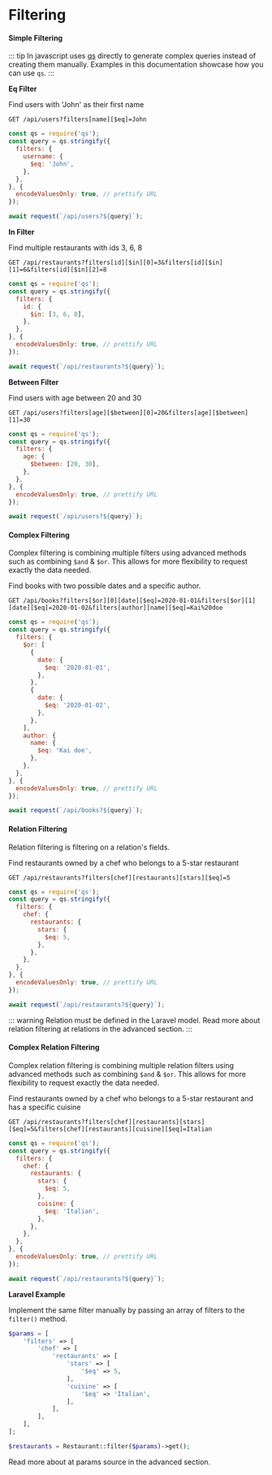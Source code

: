 # Filtering

#### Simple Filtering

::: tip In javascript uses [qs](https://www.npmjs.com/package/qs) directly to generate complex queries instead of creating them manually. Examples in this documentation showcase how you can use `qs`. :::

**Eq Filter**

Find users with 'John' as their first name

`GET /api/users?filters[name][$eq]=John`

```js
const qs = require('qs');
const query = qs.stringify({
  filters: {
    username: {
      $eq: 'John',
    },
  },
}, {
  encodeValuesOnly: true, // prettify URL
});

await request(`/api/users?${query}`);
```

**In Filter**

Find multiple restaurants with ids 3, 6, 8

`GET /api/restaurants?filters[id][$in][0]=3&filters[id][$in][1]=6&filters[id][$in][2]=8`

```js
const qs = require('qs');
const query = qs.stringify({
  filters: {
    id: {
      $in: [3, 6, 8],
    },
  },
}, {
  encodeValuesOnly: true, // prettify URL
});

await request(`/api/restaurants?${query}`);
```

**Between Filter**

Find users with age between 20 and 30

`GET /api/users?filters[age][$between][0]=20&filters[age][$between][1]=30`

```js
const qs = require('qs');
const query = qs.stringify({
  filters: {
    age: {
      $between: [20, 30],
    },
  },
}, {
  encodeValuesOnly: true, // prettify URL
});

await request(`/api/users?${query}`);
```

#### Complex Filtering

Complex filtering is combining multiple filters using advanced methods such as combining `$and` & `$or`. This allows for more flexibility to request exactly the data needed.

Find books with two possible dates and a specific author.

`GET /api/books?filters[$or][0][date][$eq]=2020-01-01&filters[$or][1][date][$eq]=2020-01-02&filters[author][name][$eq]=Kai%20doe`

```js
const qs = require('qs');
const query = qs.stringify({
  filters: {
    $or: [
      {
        date: {
          $eq: '2020-01-01',
        },
      },
      {
        date: {
          $eq: '2020-01-02',
        },
      },
    ],
    author: {
      name: {
        $eq: 'Kai doe',
      },
    },
  },
}, {
  encodeValuesOnly: true, // prettify URL
});

await request(`/api/books?${query}`);
```

#### Relation Filtering

Relation filtering is filtering on a relation's fields.

Find restaurants owned by a chef who belongs to a 5-star restaurant

`GET /api/restaurants?filters[chef][restaurants][stars][$eq]=5`

```js
const qs = require('qs');
const query = qs.stringify({
  filters: {
    chef: {
      restaurants: {
        stars: {
          $eq: 5,
        },
      },
    },
  },
}, {
  encodeValuesOnly: true, // prettify URL
});

await request(`/api/restaurants?${query}`);
```

::: warning Relation must be defined in the Laravel model. Read more about relation filtering at relations in the advanced section. :::

#### Complex Relation Filtering

Complex relation filtering is combining multiple relation filters using advanced methods such as combining `$and` & `$or`. This allows for more flexibility to request exactly the data needed.

Find restaurants owned by a chef who belongs to a 5-star restaurant and has a specific cuisine

`GET /api/restaurants?filters[chef][restaurants][stars][$eq]=5&filters[chef][restaurants][cuisine][$eq]=Italian`

```js
const qs = require('qs');
const query = qs.stringify({
  filters: {
    chef: {
      restaurants: {
        stars: {
          $eq: 5,
        },
        cuisine: {
          $eq: 'Italian',
        },
      },
    },
  },
}, {
  encodeValuesOnly: true, // prettify URL
});

await request(`/api/restaurants?${query}`);
```

**Laravel Example**

Implement the same filter manually by passing an array of filters to the `filter()` method.

```php
$params = [
    'filters' => [
        'chef' => [
            'restaurants' => [
                'stars' => [
                    '$eq' => 5,
                ],
                'cuisine' => [
                    '$eq' => 'Italian',
                ],
            ],
        ],
    ],
];

$restaurants = Restaurant::filter($params)->get();
```

Read more about at params source in the advanced section.
